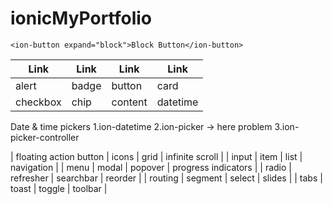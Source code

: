 # ionicMyPortfolio
```JS
<ion-button expand="block">Block Button</ion-button>
```


|           Link          |           Link        |                  Link    |                   Link          |
| ----------------------- | --------------------- | ------------------------ | ------------------------------- |
| alert | badge | button | card |
| checkbox | chip | content | datetime |

Date & time pickers
1.ion-datetime
2.ion-picker  → here problem
3.ion-picker-controller


| floating action button | icons | grid | infinite scroll |
| input | item | list | navigation |
| menu | modal | popover | progress indicators |
| radio | refresher | searchbar | reorder |
| routing | segment | select | slides |
| tabs | toast | toggle | toolbar |
